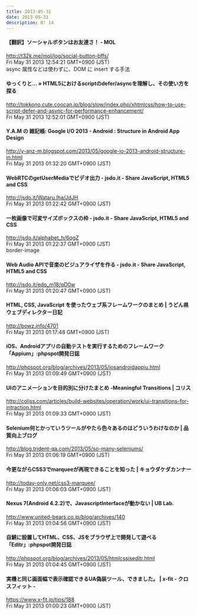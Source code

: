 ```yaml
---
title: 2013-05-31
date: 2013-05-31
description: B! 14
---
```


#### 【翻訳】ソーシャルボタンはお友達さ！ - MOL
http://t32k.me/mol/log/social-button-bffs/<br>
Fri May 31 2013 12:54:21 GMT+0900 (JST)<br>
async 属性などは使わずに、DOM に insert する手法


#### ゆっくりと… » HTML5におけるscriptのdefer/asyncを理解し、その使い方を探る
http://tokkono.cute.coocan.jp/blog/slow/index.php/xhtmlcss/how-to-use-script-defer-and-async-for-performance-enhancement/<br>
Fri May 31 2013 12:52:01 GMT+0900 (JST)<br>


#### Y.A.M の 雑記帳: Google I/O 2013 - Android : Structure in Android App Design
http://y-anz-m.blogspot.com/2013/05/google-io-2013-android-structure-in.html<br>
Fri May 31 2013 01:32:20 GMT+0900 (JST)<br>


#### WebRTCのgetUserMediaでビデオ出力 - jsdo.it - Share JavaScript, HTML5 and CSS
http://jsdo.it/Wataru.Iha/JdJH<br>
Fri May 31 2013 01:22:42 GMT+0900 (JST)<br>


#### 一枚画像で可変サイズボックスの枠 - jsdo.it - Share JavaScript, HTML5 and CSS
http://jsdo.it/alphabet_h/6qgZ<br>
Fri May 31 2013 01:22:37 GMT+0900 (JST)<br>
border-image


#### Web Audio APIで音楽のビジュアライザを作る - jsdo.it - Share JavaScript, HTML5 and CSS
http://jsdo.it/edo_m18/qD0w<br>
Fri May 31 2013 01:20:47 GMT+0900 (JST)<br>


#### HTML, CSS, JavaScript を使ったウェブ系フレームワークのまとめ | うどん県ウェブディレクター日記
http://bowz.info/4701<br>
Fri May 31 2013 01:17:48 GMT+0900 (JST)<br>


#### iOS、Androidアプリの自動テストを実行するためのフレームワーク「Appium」:phpspot開発日誌
http://phpspot.org/blog/archives/2013/05/iosandroidappiu.html<br>
Fri May 31 2013 01:09:49 GMT+0900 (JST)<br>


####   UIのアニメーションを目的別に分けたまとめ -Meaningful Transitions | コリス
http://coliss.com/articles/build-websites/operation/work/ui-transitions-for-intraction.html<br>
Fri May 31 2013 01:09:33 GMT+0900 (JST)<br>


#### Selenium何とかっていうツールがやたら色々あるのはどういうわけなのか | 品質向上ブログ
http://blog.trident-qa.com/2013/05/so-many-seleniums/<br>
Fri May 31 2013 01:06:19 GMT+0900 (JST)<br>


#### 今更ながらCSS3でmarqueeが再現できることを知った | キョウダケダカンナー
http://today-only.net/css3-marquee/<br>
Fri May 31 2013 01:06:03 GMT+0900 (JST)<br>


#### Nexus 7(Android 4.2.2)で、JavascriptInterfaceが動かない | UB Lab.
http://www.united-bears.co.jp/blog/archives/140<br>
Fri May 31 2013 01:04:56 GMT+0900 (JST)<br>


#### 自鯖に設置してHTML、CSS、JSをブラウザ上で開発して遊べる「Editr」:phpspot開発日誌
http://phpspot.org/blog/archives/2013/05/htmlcssjseditr.html<br>
Fri May 31 2013 01:04:45 GMT+0900 (JST)<br>


#### 実機と同じ画面幅で表示確認できるUA偽装ツール、できました。 | x-fit - クロスフィット -
https://www.x-fit.jp/tips/188<br>
Fri May 31 2013 01:00:23 GMT+0900 (JST)<br>


